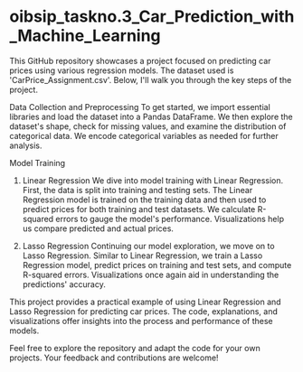 # oibsip_taskno.3_Car_Prediction_with_Machine_Learning

This GitHub repository showcases a project focused on predicting car prices using various regression models. The dataset used is 'CarPrice_Assignment.csv'. Below, I'll walk you through the key steps of the project.

Data Collection and Preprocessing
To get started, we import essential libraries and load the dataset into a Pandas DataFrame. We then explore the dataset's shape, check for missing values, and examine the distribution of categorical data. We encode categorical variables as needed for further analysis.

Model Training
1. Linear Regression
We dive into model training with Linear Regression. First, the data is split into training and testing sets. The Linear Regression model is trained on the training data and then used to predict prices for both training and test datasets. We calculate R-squared errors to gauge the model's performance. Visualizations help us compare predicted and actual prices.

2. Lasso Regression
Continuing our model exploration, we move on to Lasso Regression. Similar to Linear Regression, we train a Lasso Regression model, predict prices on training and test sets, and compute R-squared errors. Visualizations once again aid in understanding the predictions' accuracy.

This project provides a practical example of using Linear Regression and Lasso Regression for predicting car prices. The code, explanations, and visualizations offer insights into the process and performance of these models.

Feel free to explore the repository and adapt the code for your own projects. Your feedback and contributions are welcome!
